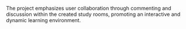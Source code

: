 The project emphasizes user collaboration through commenting and discussion within the created study rooms, promoting an interactive and dynamic learning environment.
